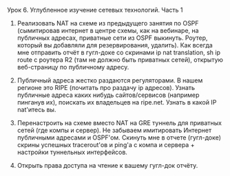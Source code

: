Урок 6. Углубленное изучение сетевых технологий. Часть 1

1. Реализовать NAT на схеме из предыдущего занятия по OSPF (сымитировав интернет в центре схемы, как на вебинаре, на публичных адресах, приватные сети из OSPF выкинуть. Роутер, который вы добавляли для резервирования, удалить). Как всегда мне отправить отчёт в гугл-доке со скринами ip nat translation, sh ip route c роутера R2 (там не должно быть приватных сетей), открытую веб-страницу по публичному адресу.

2. Публичный адреса жестко раздаются регуляторами. В нашем регионе это RIPE (почитать про раздачу ip адресов). Узнать публичные адреса каких нибудь сайтов/сервисов (например пинганув их), поискать их владельцев на ripe.net. Узнать в какой IP nat'итесь вы.

3. Перенастроить на схеме вместо NAT на GRE туннель для приватных сетей (где компы и сервер). Не забываем имитировать Интернет публичными адресами и OSPF'ом. Скинуть мне в отчете (гугл-доке) скрины успешных tracerout'ов и ping'а с компа и сервера + настройки туннельных интерфейсов.

4. Открыть права доступа на чтение к вашему гугл-док отчёту.